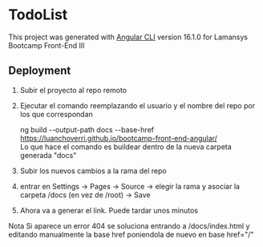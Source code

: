 # TodoList

This project was generated with [Angular CLI](https://github.com/angular/angular-cli) version 16.1.0 for Lamansys Bootcamp Front-End III

## Deployment

1. Subir el proyecto al repo remoto
2. Ejecutar el comando reemplazando el usuario y el nombre del repo por los que correspondan

   	ng build --output-path docs --base-href https://luanchoverri.github.io/bootcamp-front-end-angular/  
   Lo que hace el comando es buildear dentro de la nueva carpeta generada "docs"
4. Subir los nuevos cambios a la rama del repo
5. entrar en Settings -> Pages -> Source -> elegir la rama y asociar la carpeta /docs (en vez de /root) -> Save
6. Ahora va a generar el link. Puede tardar unos minutos

 Nota Si aparece un error 404 se soluciona entrando a /docs/index.html y editando manualmente la base href poniendola de nuevo en base href="/"
